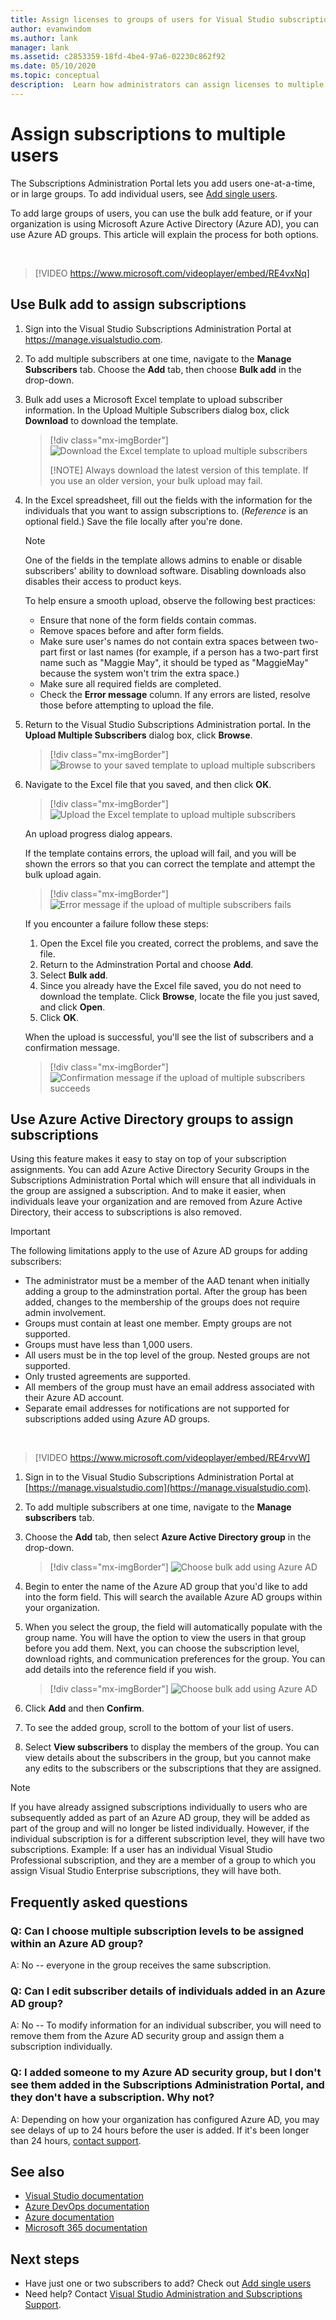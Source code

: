 ```yaml
---
title: Assign licenses to groups of users for Visual Studio subscriptions | Microsoft Docs
author: evanwindom
ms.author: lank
manager: lank
ms.assetid: c2853359-18fd-4be4-97a6-02230c862f92
ms.date: 05/10/2020
ms.topic: conceptual
description:  Learn how administrators can assign licenses to multiple subscribers using either the Bulk add feature or Microsoft Azure Active Directory groups
---
```


# Assign subscriptions to multiple users
The Subscriptions Administration Portal lets you add users one-at-a-time, or in large groups.  To add individual users, see [Add single users](assign-license.md).

To add large groups of users, you can use the bulk add feature, or if your organization is using Microsoft Azure Active Directory (Azure AD), you can use Azure AD groups. This article will explain the process for both options. 

<br>

> [!VIDEO https://www.microsoft.com/videoplayer/embed/RE4vxNq]

## Use Bulk add to assign subscriptions
1. Sign into the Visual Studio Subscriptions Administration Portal at <https://manage.visualstudio.com>.

1. To add multiple subscribers at one time, navigate to the **Manage Subscribers** tab. Choose the **Add** tab, then choose **Bulk add** in the drop-down.  

1. Bulk add uses a Microsoft Excel template to upload subscriber information. In the Upload Multiple Subscribers dialog box, click **Download** to download the template.
   > [!div class="mx-imgBorder"]
   > ![Download the Excel template to upload multiple subscribers](media/download-template-upload-subscribers.png)
   >
   > [!NOTE]
   > Always download the latest version of this template. If you use an older version, your bulk upload may fail.

1. In the Excel spreadsheet, fill out the fields with the information for the individuals that you want to assign subscriptions to. (*Reference* is an optional field.) Save the file locally after you're done.

    > [!NOTE]
    > One of the fields in the template allows admins to enable or disable subscribers' ability to download software.  Disabling downloads also disables their access to product keys.

   To help ensure a smooth upload, observe the following best practices:

    - Ensure that none of the form fields contain commas.
    - Remove spaces before and after form fields.
    - Make sure user's names do not contain extra spaces between two-part first or last names (for example, if a person has a two-part first name such as "Maggie May", it should be typed as "MaggieMay" because the system won't trim the extra space.)
    - Make sure all required fields are completed. 
    - Check the **Error message** column.  If any errors are listed, resolve those before attempting to upload the file. 

1. Return to the Visual Studio Subscriptions Administration portal. In the **Upload Multiple Subscribers** dialog box, click **Browse**.
   > [!div class="mx-imgBorder"]
   > ![Browse to your saved template to upload multiple subscribers](media/bulk-add-browse-saved-template.png)

1. Navigate to the Excel file that you saved, and then click **OK**.
   > [!div class="mx-imgBorder"]
   > ![Upload the Excel template to upload multiple subscribers](media/bulk-upload-subscribers.png)

    An upload progress dialog appears.

    If the template contains errors, the upload will fail, and you will be shown the errors so that you can correct the template and attempt the bulk upload again.
   > [!div class="mx-imgBorder"]
   > ![Error message if the upload of multiple subscribers fails](_img/assign-license-bulk/bulk-add-upload-failure.png)

   If you encounter a failure follow these steps:
   1. Open the Excel file you created, correct the problems, and save the file.
   0. Return to the Adminstration Portal and choose **Add**.
   0. Select **Bulk add**.
   0. Since you already have the Excel file saved, you do not need to download the template.  Click **Browse**, locate the file you just saved, and click **Open**.
   0. Click **OK**.


    When the upload is successful, you'll see the list of subscribers and a confirmation message.
   > [!div class="mx-imgBorder"]
   > ![Confirmation message if the upload of multiple subscribers succeeds](_img/assign-license-bulk/bulk-add-upload-success.png)

## Use Azure Active Directory groups to assign subscriptions 
Using this feature makes it easy to stay on top of your subscription assignments. You can add Azure Active Directory Security Groups in the Subscriptions Administration Portal which will ensure that all individuals in the group are assigned a subscription. And to make it easier, when individuals leave your organization and are removed from Azure Active Directory, their access to subscriptions is also removed. 


> [!IMPORTANT]
>
> The following limitations apply to the use of Azure AD groups for adding subscribers:
> - The administrator must be a member of the AAD tenant when initially adding a group to the adminstration portal.  After the group has been added, changes to the membership of the groups does not require admin involvement. 
> - Groups must contain at least one member.  Empty groups are not supported.
> - Groups must have less than 1,000 users. 
> - All users must be in the top level of the group.  Nested groups are not supported.
> - Only trusted agreements are supported.
> - All members of the group must have an email address associated with their Azure AD account.
> - Separate email addresses for notifications are not supported for subscriptions added using Azure AD groups.  

<br>

> [!VIDEO https://www.microsoft.com/videoplayer/embed/RE4rvvW]

1. Sign in to the Visual Studio Subscriptions Administration Portal at [https://manage.visualstudio.com](https://manage.visualstudio.com).

2. To add multiple subscribers at one time, navigate to the **Manage subscribers** tab.

3. Choose the **Add** tab, then select **Azure Active Directory group** in the drop-down.  

   > [!div class="mx-imgBorder"]
   > ![Choose bulk add using Azure AD](_img/assign-license-bulk/bulk-add-aad.png)

4. Begin to enter the name of the Azure AD group that you'd like to add into the form field. This will search the available Azure AD groups within your organization. 

5. When you select the group, the field will automatically populate with the group name. You will have the option to view the users in that group before you add them. Next, you can choose the subscription level, download rights, and communication preferences for the group. You can add details into the reference field if you wish. 

   > [!div class="mx-imgBorder"]
   > ![Choose bulk add using Azure AD](_img/assign-license-bulk/bulk-add-aad-details.png)

6. Click **Add** and then **Confirm**. 

7. To see the added group, scroll to the bottom of your list of users.  

8. Select **View subscribers** to display the members of the group. You can view details about the subscribers in the group, but you cannot make any edits to the subscribers or the subscriptions that they are assigned.    

> [!NOTE]
> If you have already assigned subscriptions individually to users who are subsequently added as part of an Azure AD group, they will be added as part of the group and will no longer be listed individually. However, if the individual subscription is for a different subscription level, they will have two subscriptions.  Example:  If a user has an individual Visual Studio Professional subscription, and they are a member of a group to which you assign Visual Studio Enterprise subscriptions, they will have both.  


## Frequently asked questions
### Q: Can I choose multiple subscription levels to be assigned within an Azure AD group? 
A: No -- everyone in the group receives the same subscription. 

### Q: Can I edit subscriber details of individuals added in an Azure AD group?  
A: No -- To modify information for an individual subscriber, you will need to remove them from the Azure AD security group and assign them a subscription individually.  

### Q: I added someone to my Azure AD security group, but I don't see them added in the Subscriptions Administration Portal, and they don't have a subscription. Why not?  
A: Depending on how your organization has configured Azure AD, you may see delays of up to 24 hours before the user is added. If it's been longer than 24 hours, [contact support](https://visualstudio.microsoft.com/support/support-overview-vs).  

## See also
- [Visual Studio documentation](https://docs.microsoft.com/visualstudio/)
- [Azure DevOps documentation](https://docs.microsoft.com/azure/devops/)
- [Azure documentation](https://docs.microsoft.com/azure/)
- [Microsoft 365 documentation](https://docs.microsoft.com/microsoft-365/)

## Next steps
- Have just one or two subscribers to add?  Check out [Add single users](assign-license.md)
- Need help? Contact [Visual Studio Administration and Subscriptions Support](https://visualstudio.microsoft.com/support/support-overview-vs).
